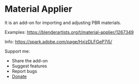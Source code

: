 # Material Applier

It is an add-on for importing and adjusting PBR materials.

Examples: https://blenderartists.org/t/material-applier/1267349

Info: https://spark.adobe.com/page/HxjzDLFGeP7j5/

Support me:
* Share the add-on
* Suggest features
* Report bugs
* [Donate](https://ko-fi.com/unwave)
